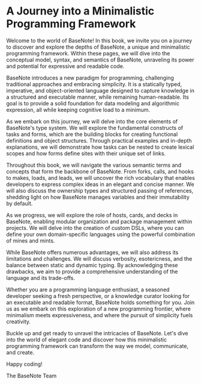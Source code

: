 # A Journey into a Minimalistic Programming Framework

Welcome to the world of BaseNote! In this book, we invite you on a
journey to discover and explore the depths of BaseNote, a unique and
minimalistic programming framework. Within these pages, we will dive
into the conceptual model, syntax, and semantics of BaseNote, unraveling
its power and potential for expressive and readable code.

BaseNote introduces a new paradigm for programming, challenging
traditional approaches and embracing simplicity. It is a statically
typed, imperative, and object-oriented language designed to capture
knowledge in a structured and executable manner, while remaining
human-readable. Its goal is to provide a solid foundation for data
modeling and algorithmic expression, all while keeping cognitive load to
a minimum.

As we embark on this journey, we will delve into the core elements of
BaseNote's type system. We will explore the fundamental constructs of
tasks and forms, which are the building blocks for creating functional
definitions and object structures. Through practical examples and
in-depth explanations, we will demonstrate how tasks can be nested to
create lexical scopes and how forms define sites with their unique set
of links.

Throughout this book, we will navigate the various semantic terms and
concepts that form the backbone of BaseNote. From forks, calls, and
hooks to makes, loads, and leads, we will uncover the rich vocabulary
that enables developers to express complex ideas in an elegant and
concise manner. We will also discuss the ownership types and structured
passing of references, shedding light on how BaseNote manages variables
and their immutability by default.

As we progress, we will explore the role of hosts, cards, and decks in
BaseNote, enabling modular organization and package management within
projects. We will delve into the creation of custom DSLs, where you can
define your own domain-specific languages using the powerful combination
of mines and mints.

While BaseNote offers numerous advantages, we will also address its
limitations and challenges. We will discuss verbosity, esotericness, and
the balance between static and dynamic typing. By acknowledging these
drawbacks, we aim to provide a comprehensive understanding of the
language and its trade-offs.

Whether you are a programming language enthusiast, a seasoned developer
seeking a fresh perspective, or a knowledge curator looking for an
executable and readable format, BaseNote holds something for you. Join
us as we embark on this exploration of a new programming frontier, where
minimalism meets expressiveness, and where the pursuit of simplicity
fuels creativity.

Buckle up and get ready to unravel the intricacies of BaseNote. Let's
dive into the world of elegant code and discover how this minimalistic
programming framework can transform the way we model, communicate, and
create.

Happy coding!

The BaseNote Team
